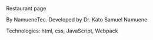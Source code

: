 Restaurant page

By NamueneTec. Developed by Dr. Kato Samuel Namuene

Technologies: html, css, JavaScript, Webpack
